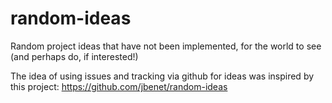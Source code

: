 # random-ideas
Random project ideas that have not been implemented, for the world to see (and perhaps do, if interested!)


The idea of using issues and tracking via github for ideas was inspired by this project: https://github.com/jbenet/random-ideas
